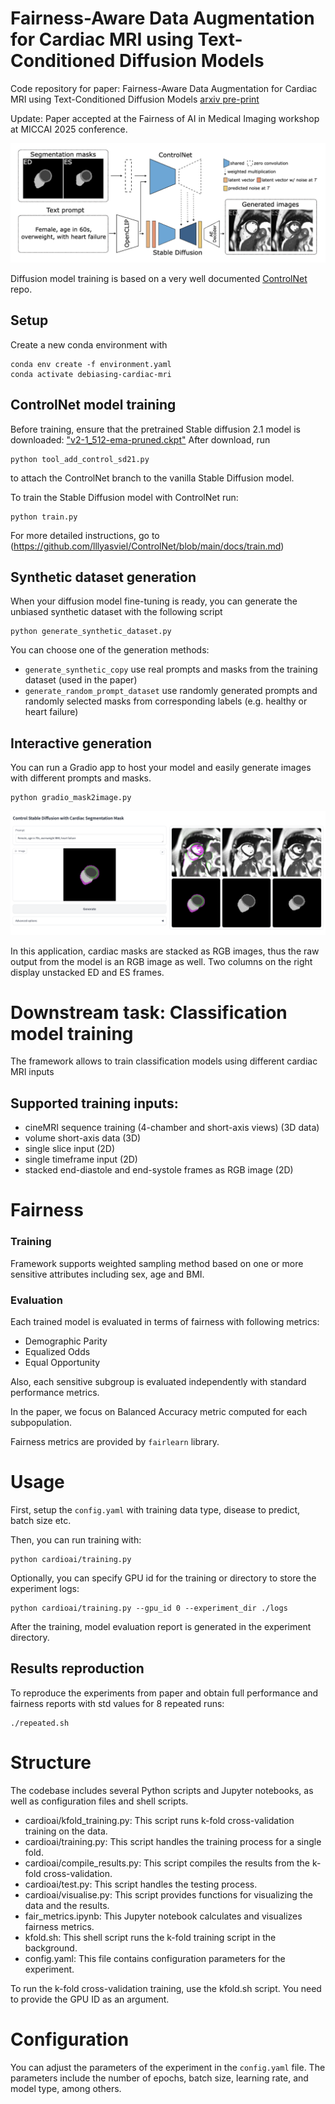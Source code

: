 # Fairness-Aware Data Augmentation for Cardiac MRI using Text-Conditioned Diffusion Models
Code repository for paper: Fairness-Aware Data Augmentation for Cardiac MRI using Text-Conditioned Diffusion Models [arxiv pre-print](https://arxiv.org/abs/2403.19508)

Update: Paper accepted at the Fairness of AI in Medical Imaging workshop at MICCAI 2025 conference.


![img](figures/figure.png)

Diffusion model training is based on a very well documented [ControlNet](https://github.com/lllyasviel/ControlNet) repo. 

## Setup
Create a new conda environment with
```
conda env create -f environment.yaml
conda activate debiasing-cardiac-mri
```

## ControlNet model training

Before training, ensure that the pretrained Stable diffusion 2.1 model is downloaded: 
["v2-1_512-ema-pruned.ckpt"](https://huggingface.co/stabilityai/stable-diffusion-2-1-base/tree/main)
After download, run
```
python tool_add_control_sd21.py
```
to attach the ControlNet branch to the vanilla Stable Diffusion model.


To train the Stable Diffusion model with ControlNet run:
```
python train.py
```

For more detailed instructions, go to (https://github.com/lllyasviel/ControlNet/blob/main/docs/train.md)

## Synthetic dataset generation
When your diffusion model fine-tuning is ready, you can generate the unbiased synthetic dataset with the following script
```
python generate_synthetic_dataset.py
```
You can choose one of the generation methods:
 - `generate_synthetic_copy` use real prompts and masks from the training dataset (used in the paper)
 - `generate_random_prompt_dataset` use randomly generated prompts and randomly selected masks from corresponding labels (e.g. healthy or heart failure)

## Interactive generation
You can run a Gradio app to host your model and easily generate images with different prompts and masks.
```
python gradio_mask2image.py
```

![img](figures/gradio_cmr.png)

In this application, cardiac masks are stacked as RGB images, thus the raw output from the model is an RGB image as well. Two columns on the right display unstacked ED and ES frames.


# Downstream task: Classification model training

The framework allows to train classification models using different cardiac MRI inputs

## Supported training inputs:
 - cineMRI sequence training (4-chamber and short-axis views) (3D data)
 - volume short-axis data (3D)
 - single slice input (2D)
 - single timeframe input (2D)
 - stacked end-diastole and end-systole frames as RGB image (2D)

# Fairness

### Training
Framework supports weighted sampling method based on one or more sensitive attributes including sex, age and BMI.

### Evaluation
Each trained model is evaluated in terms of fairness with following metrics:
 - Demographic Parity
 - Equalized Odds
 - Equal Opportunity

Also, each sensitive subgroup is evaluated independently with standard performance metrics.

In the paper, we focus on Balanced Accuracy metric computed for each subpopulation.

Fairness metrics are provided by `fairlearn` library.

# Usage

First, setup the `config.yaml` with training data type, disease to predict, batch size etc.

Then, you can run training with:
```
python cardioai/training.py
```

Optionally, you can specify GPU id for the training or directory to store the experiment logs:
```
python cardioai/training.py --gpu_id 0 --experiment_dir ./logs
```

After the training, model evaluation report is generated in the experiment directory.

## Results reproduction

To reproduce the experiments from paper and obtain full performance and fairness reports with std values for 8 repeated runs:
```
./repeated.sh
```

# Structure

The codebase includes several Python scripts and Jupyter notebooks, as well as configuration files and shell scripts.

- cardioai/kfold_training.py: This script runs k-fold cross-validation training on the data.
- cardioai/training.py: This script handles the training process for a single fold.
- cardioai/compile_results.py: This script compiles the results from the k-fold cross-validation.
- cardioai/test.py: This script handles the testing process.
- cardioai/visualise.py: This script provides functions for visualizing the data and the results.
- fair_metrics.ipynb: This Jupyter notebook calculates and visualizes fairness metrics.
- kfold.sh: This shell script runs the k-fold training script in the background.
- config.yaml: This file contains configuration parameters for the experiment.


To run the k-fold cross-validation training, use the kfold.sh script. You need to provide the GPU ID as an argument.

# Configuration

You can adjust the parameters of the experiment in the `config.yaml` file. The parameters include the number of epochs, batch size, learning rate, and model type, among others.
